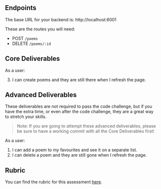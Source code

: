 
## Endpoints

The base URL for your backend is: http://localhost:6001

These are the routes you will need:

<!-- - GET `/poems` -->
- POST `/poems`
- DELETE `/poems/:id`

## Core Deliverables

As a user:

<!-- 1. When the app starts, I can see all currently created poems. -->

<!-- 2. I can show/hide the form to create new poems. -->

3. I can create poems and they are still there when I refresh the page.

<!-- 4. I can mark poems as read which will change the text of that button to "Mark as unread". -->

## Advanced Deliverables

These deliverables are not required to pass the code challenge, but if you have the extra time, or even after the code challenge, they are a great way to stretch your skills.

> Note: If you are going to attempt these advanced deliverables, please be sure to have a working commit with all the Core Deliverables first!

As a user:

1. I can add a poem to my favourites and see it on a separate list.
2. I can delete a poem and they are still gone when I refresh the page.

## Rubric

You can find the rubric for this assessment [here](https://github.com/learn-co-curriculum/se-rubrics/blob/master/module-4.md).
